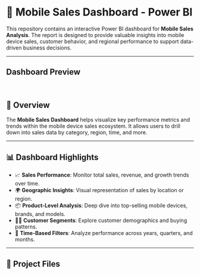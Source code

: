 # 📱 Mobile Sales Dashboard - Power BI

This repository contains an interactive Power BI dashboard for **Mobile Sales Analysis**. The report is designed to provide valuable insights into mobile device sales, customer behavior, and regional performance to support data-driven business decisions.

---

## Dashboard Preview
<img src=""/>&nbsp;

## 📌 Overview

The **Mobile Sales Dashboard** helps visualize key performance metrics and trends within the mobile device sales ecosystem. It allows users to drill down into sales data by category, region, time, and more.

---

## 📊 Dashboard Highlights

- 📈 **Sales Performance**: Monitor total sales, revenue, and growth trends over time.
- 🌍 **Geographic Insights**: Visual representation of sales by location or region.
- 📦 **Product-Level Analysis**: Deep dive into top-selling mobile devices, brands, and models.
- 🧑‍💼 **Customer Segments**: Explore customer demographics and buying patterns.
- 📅 **Time-Based Filters**: Analyze performance across years, quarters, and months.

---

## 📁 Project Files

